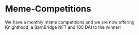 # Meme-Competitions
We have a monthly meme competitions and we are now offering Knighthood, a BarnBridge NFT and 100 DAI to the winner! 
